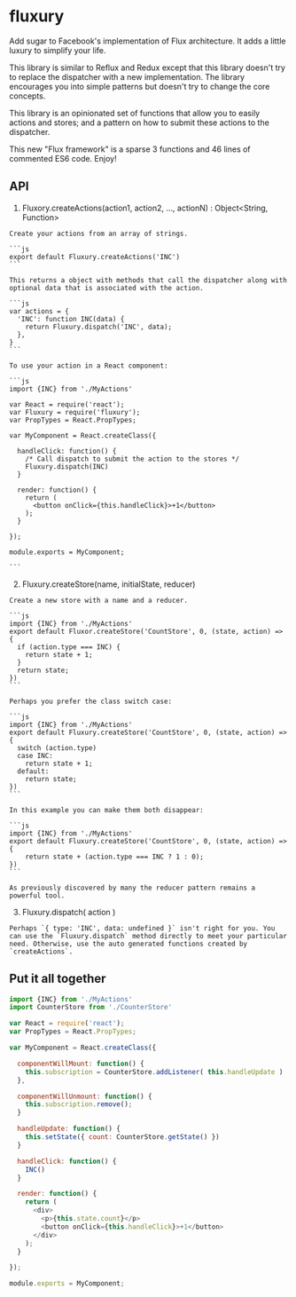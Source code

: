 # fluxury

Add sugar to Facebook's implementation of Flux architecture. It adds a little luxury to simplify your life.

This library is similar to Reflux and Redux except that this library doesn't try to replace the dispatcher with a new implementation. The library encourages you into simple patterns but doesn't try to change the core concepts.

This library is an opinionated set of functions that allow you to easily actions and stores; and a pattern on how to submit these actions to the dispatcher.

This new "Flux framework" is a sparse 3 functions and 46 lines of commented ES6 code. Enjoy!

## API

  1. Fluxory.createActions(action1, action2, ..., actionN) : Object&lt;String, Function&gt;

    Create your actions from an array of strings.

    ```js
    export default Fluxury.createActions('INC')
    ```

    This returns a object with methods that call the dispatcher along with optional data that is associated with the action.

    ```js
    var actions = {
      'INC': function INC(data) {
        return Fluxury.dispatch('INC', data);
      },
    }
    ```

    To use your action in a React component:

    ```js
    import {INC} from './MyActions'

    var React = require('react');
    var Fluxury = require('fluxury');
    var PropTypes = React.PropTypes;

    var MyComponent = React.createClass({

      handleClick: function() {
        /* Call dispatch to submit the action to the stores */
        Fluxury.dispatch(INC)
      }

      render: function() {
        return (
          <button onClick={this.handleClick}>+1</button>
        );
      }

    });

    module.exports = MyComponent;

    ```

  2. Fluxury.createStore(name, initialState, reducer)

    Create a new store with a name and a reducer.

    ```js
    import {INC} from './MyActions'
    export default Fluxor.createStore('CountStore', 0, (state, action) => {
      if (action.type === INC) {
        return state + 1;
      }
      return state;
    })
    ```

    Perhaps you prefer the class switch case:

    ```js
    import {INC} from './MyActions'
    export default Fluxury.createStore('CountStore', 0, (state, action) => {
      switch (action.type)
      case INC:
        return state + 1;
      default:
        return state;
    })
    ```

    In this example you can make them both disappear:

    ```js
    import {INC} from './MyActions'
    export default Fluxury.createStore('CountStore', 0, (state, action) => {
        return state + (action.type === INC ? 1 : 0);
    })
    ```

    As previously discovered by many the reducer pattern remains a powerful tool.

  3. Fluxury.dispatch( action )

    Perhaps `{ type: 'INC', data: undefined }` isn't right for you. You can use the `Fluxury.dispatch` method directly to meet your particular need. Otherwise, use the auto generated functions created by `createActions`.

## Put it all together

```js
import {INC} from './MyActions'
import CounterStore from './CounterStore'

var React = require('react');
var PropTypes = React.PropTypes;

var MyComponent = React.createClass({

  componentWillMount: function() {
    this.subscription = CounterStore.addListener( this.handleUpdate )
  },

  componentWillUnmount: function() {
    this.subscription.remove();
  }

  handleUpdate: function() {
    this.setState({ count: CounterStore.getState() })
  }

  handleClick: function() {
    INC()
  }

  render: function() {
    return (
      <div>
        <p>{this.state.count}</p>
        <button onClick={this.handleClick}>+1</button>
      </div>
    );
  }

});

module.exports = MyComponent;

```
